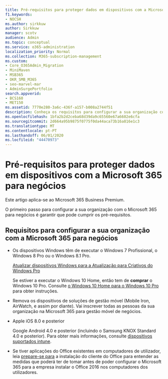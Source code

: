 ```yaml
---
title: Pré-requisitos para proteger dados em dispositivos com a Microsoft 365 para negócios
f1.keywords:
- NOCSH
ms.author: sirkkuw
author: Sirkkuw
manager: scotv
audience: Admin
ms.topic: conceptual
ms.service: o365-administration
localization_priority: Normal
ms.collection: M365-subscription-management
ms.custom:
- Core_O365Admin_Migration
- MiniMaven
- MSB365
- OKR_SMB_M365
- seo-marvel-mar
- AdminSurgePortfolio
search.appverid:
- BCS160
- MET150
ms.assetid: 7770e280-3a6c-436f-a157-b008a2744f51
description: Conheça os requisitos para configurar a sua organização com o Microsoft 365 para negócios e proteger dados de trabalho nos dispositivos dos seus utilizadores.
ms.openlocfilehash: 1bfa2b2d2ceba68d39da9c65560e67a6602e6cfa
ms.sourcegitcommit: 2d664a95b9875f0775f0da44aca73b16a816e1c3
ms.translationtype: MT
ms.contentlocale: pt-PT
ms.lasthandoff: 06/01/2020
ms.locfileid: "44470973"
---
```

# <a name="prerequisites-for-protecting-data-on-devices-with-microsoft-365-for-business"></a>Pré-requisitos para proteger dados em dispositivos com a Microsoft 365 para negócios

Este artigo aplica-se ao Microsoft 365 Business Premium.

O primeiro passo para configurar a sua organização com o Microsoft 365 para negócios é garantir que pode cumprir os pré-requisitos.
  
## <a name="requirements-for-setting-up-your-organization-with-microsoft-365-for-business"></a>Requisitos para configurar a sua organização com a Microsoft 365 para negócios

- Os dispositivos Windows têm de executar o Windows 7 Profissional, o Windows 8 Pro ou o Windows 8.1 Pro.
    
    [Atualizar dispositivos Windows para a Atualização para Criativos do Windows Pro](upgrade-to-windows-pro-creators-update.md)
    
    Se estiver a executar o Windows 10 Home, então tem de **comprar** o Windows 10 Pro. Consulte [o Windows 10 Home para o Windows 10 Pro](https://support.office.com/article/0aee10c1-4d34-43ee-a325-579c6c2df90e?ui=en-US&rs=en-US&ad=US) para obter instruções. 
    
- Remova os dispositivos de soluções de gestão móvel (Mobile Iron, AirWatch, e assim por diante). Vai inscrever todas as pessoas da sua organização na Microsoft 365 para gestão móvel de negócios.
    
- Apple iOS 8.0 e posterior
    
    Google Android 4.0 e posterior (incluindo o Samsung KNOX Standard 4.0 e posterior). Para obter mais informações, consulte [dispositivos suportados intune](https://go.microsoft.com/fwlink/p/?linkid=852307).
    
- Se tiver aplicações do Office existentes em computadores de utilizador, leia [prepare-se para](prepare-for-office-client-deployment.md) a instalação do cliente do Office para entender as medidas que poderá ter de tomar antes de poder configurar o Microsoft 365 para a empresa instalar o Office 2016 nos computadores dos utilizadores. 
